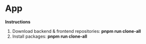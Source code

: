 # App

**Instructions**

1. Download backend & frontend repositories: **pnpm run clone-all**
2. Install packages: **pnpm run clone-all**
